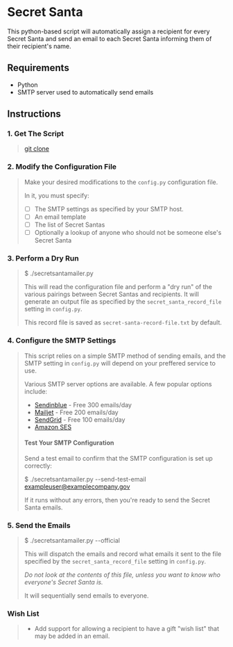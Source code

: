 # Secret Santa
This python-based script will automatically assign a recipient for every Secret Santa and send an email to each Secret Santa informing them of their recipient's name.

## Requirements

* Python
* SMTP server used to automatically send emails

## Instructions

### 1. Get The Script
> 
> [git clone](https://github.com/minamitanakagit/secretsanta.git)
> 
### 2. Modify the Configuration File
> 
> Make your desired modifications to the `config.py` configuration file.
> 
> In it, you must specify:
> 
> - [ ] The SMTP settings as specified by your SMTP host.
> - [ ] An email template
> - [ ] The list of Secret Santas
> - [ ] Optionally a lookup of anyone who should not be someone else's Secret Santa
> 
### 3. Perform a Dry Run
> 
> $ ./secretsantamailer.py
> 
> This will read the configuration file and perform a "dry run" of the various pairings between Secret Santas and recipients. It will generate an output file as specified by the `secret_santa_record_file` setting in `config.py`.
> 
> This record file is saved as `secret-santa-record-file.txt` by default.
> 
### 4. Configure the SMTP Settings
> 
> This script relies on a simple SMTP method of sending emails, and the SMTP setting in `config.py` will depend on your preffered service to use.
> 
> Various SMTP  server options are available. A few popular options include:
> * [Sendinblue](https://www.sendinblue.com/) - Free 300 emails/day
> * [Mailjet](https://www.mailjet.com/) - Free 200 emails/day
> * [SendGrid](https://sendgrid.com/) - Free 100 emails/day
> * [Amazon SES](https://aws.amazon.com/ses/)
> 
> #### Test Your SMTP Configuration
> 
> Send a test email to confirm that the SMTP configuration is set up correctly:
> 
> $ ./secretsantamailer.py --send-test-email exampleuser@examplecompany.gov
> 
> If it runs without any errors, then you're ready to send the Secret Santa emails.
> 
### 5. Send the Emails
> 
> $ ./secretsantamailer.py --official
> 
> This will dispatch the emails and record what emails it sent to the file specified by the `secret_santa_record_file` setting in `config.py`.
> 
> _Do not look at the contents of this file, unless you want to know who everyone's Secret Santa is._
> 
> It will sequentially send emails to everyone.
> 
### Wish List
> 
> * Add support for allowing a recipient to have a gift "wish list" that may be added in an email.
